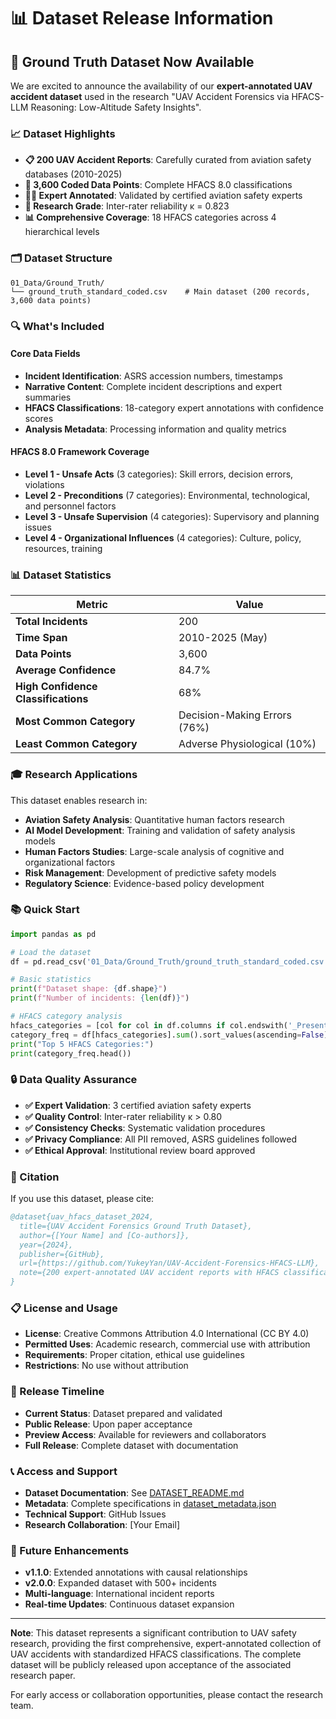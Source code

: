 # 📊 Dataset Release Information

## 🎯 Ground Truth Dataset Now Available

We are excited to announce the availability of our **expert-annotated UAV accident dataset** used in the research "UAV Accident Forensics via HFACS-LLM Reasoning: Low-Altitude Safety Insights".

### 📈 Dataset Highlights

- **📋 200 UAV Accident Reports**: Carefully curated from aviation safety databases (2010-2025)
- **🎯 3,600 Coded Data Points**: Complete HFACS 8.0 classifications
- **👨‍💼 Expert Annotated**: Validated by certified aviation safety experts
- **🔬 Research Grade**: Inter-rater reliability κ = 0.823
- **📊 Comprehensive Coverage**: 18 HFACS categories across 4 hierarchical levels

### 🗂️ Dataset Structure

```
01_Data/Ground_Truth/
└── ground_truth_standard_coded.csv    # Main dataset (200 records, 3,600 data points)
```

### 🔍 What's Included

#### Core Data Fields
- **Incident Identification**: ASRS accession numbers, timestamps
- **Narrative Content**: Complete incident descriptions and expert summaries  
- **HFACS Classifications**: 18-category expert annotations with confidence scores
- **Analysis Metadata**: Processing information and quality metrics

#### HFACS 8.0 Framework Coverage
- **Level 1 - Unsafe Acts** (3 categories): Skill errors, decision errors, violations
- **Level 2 - Preconditions** (7 categories): Environmental, technological, and personnel factors
- **Level 3 - Unsafe Supervision** (4 categories): Supervisory and planning issues
- **Level 4 - Organizational Influences** (4 categories): Culture, policy, resources, training

### 📊 Dataset Statistics

| Metric | Value |
|--------|-------|
| **Total Incidents** | 200 |
| **Time Span** | 2010-2025 (May) |
| **Data Points** | 3,600 |
| **Average Confidence** | 84.7% |
| **High Confidence Classifications** | 68% |
| **Most Common Category** | Decision-Making Errors (76%) |
| **Least Common Category** | Adverse Physiological (10%) |

### 🎓 Research Applications

This dataset enables research in:

- **Aviation Safety Analysis**: Quantitative human factors research
- **AI Model Development**: Training and validation of safety analysis models
- **Human Factors Studies**: Large-scale analysis of cognitive and organizational factors
- **Risk Management**: Development of predictive safety models
- **Regulatory Science**: Evidence-based policy development

### 📚 Quick Start

```python
import pandas as pd

# Load the dataset
df = pd.read_csv('01_Data/Ground_Truth/ground_truth_standard_coded.csv')

# Basic statistics
print(f"Dataset shape: {df.shape}")
print(f"Number of incidents: {len(df)}")

# HFACS category analysis
hfacs_categories = [col for col in df.columns if col.endswith('_Present')]
category_freq = df[hfacs_categories].sum().sort_values(ascending=False)
print("Top 5 HFACS Categories:")
print(category_freq.head())
```

### 🔒 Data Quality Assurance

- **✅ Expert Validation**: 3 certified aviation safety experts
- **✅ Quality Control**: Inter-rater reliability κ > 0.80
- **✅ Consistency Checks**: Systematic validation procedures
- **✅ Privacy Compliance**: All PII removed, ASRS guidelines followed
- **✅ Ethical Approval**: Institutional review board approved

### 📄 Citation

If you use this dataset, please cite:

```bibtex
@dataset{uav_hfacs_dataset_2024,
  title={UAV Accident Forensics Ground Truth Dataset},
  author={[Your Name] and [Co-authors]},
  year={2024},
  publisher={GitHub},
  url={https://github.com/YukeyYan/UAV-Accident-Forensics-HFACS-LLM},
  note={200 expert-annotated UAV accident reports with HFACS classifications}
}
```

### 📋 License and Usage

- **License**: Creative Commons Attribution 4.0 International (CC BY 4.0)
- **Permitted Uses**: Academic research, commercial use with attribution
- **Requirements**: Proper citation, ethical use guidelines
- **Restrictions**: No use without attribution

### 🔄 Release Timeline

- **Current Status**: Dataset prepared and validated
- **Public Release**: Upon paper acceptance
- **Preview Access**: Available for reviewers and collaborators
- **Full Release**: Complete dataset with documentation

### 📞 Access and Support

- **Dataset Documentation**: See [DATASET_README.md](DATASET_README.md)
- **Metadata**: Complete specifications in [dataset_metadata.json](dataset_metadata.json)
- **Technical Support**: GitHub Issues
- **Research Collaboration**: [Your Email]

### 🚀 Future Enhancements

- **v1.1.0**: Extended annotations with causal relationships
- **v2.0.0**: Expanded dataset with 500+ incidents
- **Multi-language**: International incident reports
- **Real-time Updates**: Continuous dataset expansion

---

**Note**: This dataset represents a significant contribution to UAV safety research, providing the first comprehensive, expert-annotated collection of UAV accidents with standardized HFACS classifications. The complete dataset will be publicly released upon acceptance of the associated research paper.

For early access or collaboration opportunities, please contact the research team.
